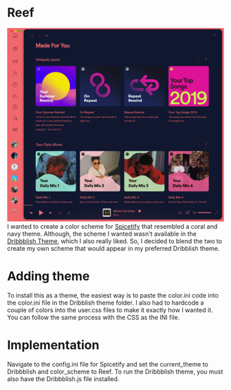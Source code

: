 # Reef
![ReefScreenShot](Reef.png "Screenshot of Reef color scheme in Dribbblish theme.")
I wanted to create a color scheme for [Spicetify](https://github.com/khanhas/spicetify-cli) that resembled a coral and navy theme.  Although, the scheme I wanted wasn't available in the [Dribbblish Theme](https://github.com/morpheusthewhite/spicetify-themes/tree/master/Dribbblish), which I also really liked.  So, I decided to blend the two to create my own scheme that would appear in my preferred Dribblish theme.
 
 # Adding theme
 To install this as a theme, the easiest way is to paste the color.ini code into the color.ini file in the Dribblish theme folder.  I also had to hardcode a couple of colors into the user.css files to make it exactly how I wanted it.  You can follow the same process with the CSS as the INI file.
 
 # Implementation
 Navigate to the config.ini file for Spicetify and set the current_theme to Dribbblish and color_scheme to Reef.  To run the Dribbblish theme, you must also have the Dribbblish.js file installed.
